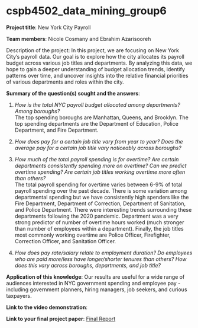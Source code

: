 # cspb4502_data_mining_group6

**Project title**: New York City Payroll

**Team members**: Nicole Cosmany and Ebrahim Azarisooreh

Description of the project: In this project, we are focusing  on New York City’s payroll data. Our goal is to explore how the city allocates its payroll budget across various job titles and departments. By analyzing this data, we hope to gain a deeper understanding of budget allocation trends, identify patterns over time, and uncover insights into the relative financial priorities of various departments and roles within the city. 

**Summary of the question(s) sought and the answers**:
1. *How is the total NYC payroll budget allocated among departments? Among boroughs?* <br>
  The top spending boroughs are Manhattan, Queens, and Brooklyn. The top spending departments are the Department of Education, Police Department, and Fire Department. 

2. *How does pay for a certain job title vary from year to year? Does the average pay for a certain job title vary noticeably across boroughs?* <br>

3. *How much of the total payroll spending is for overtime? Are certain departments consistently spending more on overtime? Can we predict overtime spending? Are certain job titles working overtime more often than others?* <br>
   The total payroll spending for overtime varies between 6-9% of total payroll spending over the past decade. There is some variation among departmental spending but we have consistently high spenders like the Fire Department, Department of Correction, Department of Sanitation, and Police Department. There were interesting trends surrounding these departments following the 2020 pandemic. Department was a very strong predictor of number of overtime hours worked (much stronger than number of employees within a department). Finally, the job titles most commonly working overtime are Police Officer, Firefighter, Correction Officer, and Sanitation Officer.

4. *How does pay rate/salary relate to employment duration? Do employees who are paid more/less have longer/shorter tenures than others? How does this vary across boroughs, departments, and job title?* <br>

**Application of this knowledge**: Our results are useful for a wide range of audiences interested in NYC government spending and employee pay - including government planners, hiring managers, job seekers, and curious taxpayers. 

**Link to the video demonstration**:

**Link to your final project paper**: [Final Report]("Group6_NYCPayroll_Part4.docx.pdf")
